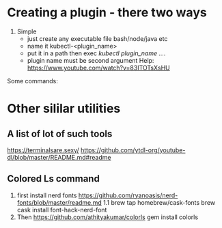 
# Creating a plugin - there two ways
1. Simple
    - just create any executable file bash/node/java etc
    - name it kubectl-<plugin_name>
    - put it in a path then exec *kubectl plugin_name ....*
    - plugin name must be second argument
Help:
https://www.youtube.com/watch?v=83ITOTsXsHU

Some commands:

# Other sililar utilities

## A list of lot of such tools
 https://terminalsare.sexy/
https://github.com/ytdl-org/youtube-dl/blob/master/README.md#readme

## Colored Ls command
1. first install nerd fonts https://github.com/ryanoasis/nerd-fonts/blob/master/readme.md
    1.1 brew tap homebrew/cask-fonts
        brew cask install font-hack-nerd-font
2. Then https://github.com/athityakumar/colorls  gem install colorls
